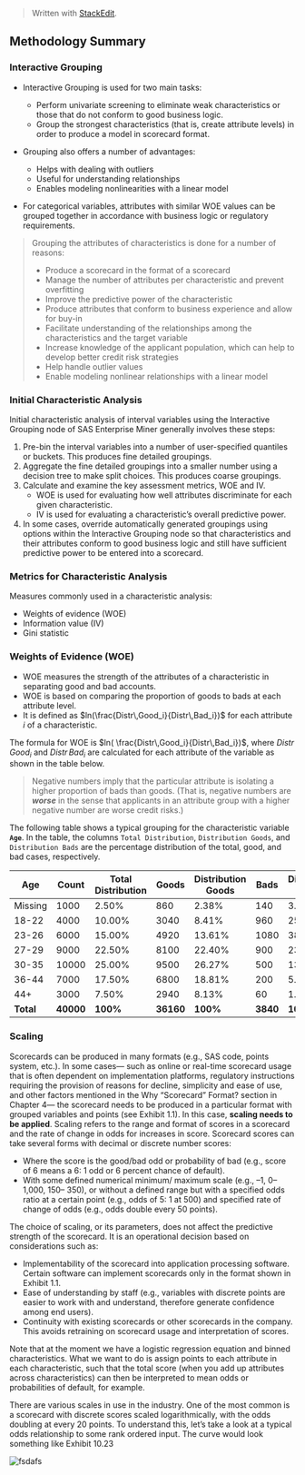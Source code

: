 > Written with [StackEdit](https://stackedit.io/).

## Methodology Summary

### Interactive Grouping

- Interactive Grouping is used for two main tasks:
	- Perform univariate screening to eliminate weak characteristics or those that do not conform to good business logic.
	- Group the strongest characteristics (that is, create attribute levels) in order to produce a model in scorecard format.

- Grouping also offers a number of advantages:
	- Helps with dealing with outliers
	- Useful for understanding relationships
	- Enables modeling nonlinearities with a linear model

- For categorical variables, attributes with similar WOE values can be grouped together in accordance with business logic or regulatory requirements.

> Grouping the attributes of characteristics is done for a number of reasons:
> -  Produce a scorecard in the format of a scorecard
> - Manage the number of attributes per characteristic and prevent overfitting
> - Improve the predictive power of the characteristic
> - Produce attributes that conform to business experience and allow for buy-in
> - Facilitate understanding of the relationships among the characteristics and the target variable
> - Increase knowledge of the applicant population, which  can help to develop better credit risk strategies
> - Help  handle outlier values
>  - Enable modeling nonlinear relationships with a linear model

### Initial Characteristic Analysis
Initial characteristic analysis of interval variables using the Interactive Grouping node of SAS Enterprise Miner
generally involves these steps:
1. Pre-bin the interval variables into a number of user-specified quantiles or buckets. This produces fine
detailed groupings.
2. Aggregate the fine detailed groupings into a smaller number using a decision tree to make split choices. This produces coarse groupings.
3. Calculate and examine the key assessment metrics, WOE and IV.
	- WOE is used for evaluating how well attributes discriminate for each given characteristic.
	- IV is used for evaluating a characteristic’s overall predictive power.
4. In some cases, override automatically generated groupings using options within the Interactive Grouping node so that characteristics and their attributes conform to good business logic and still have sufficient predictive power to be entered into a scorecard.

### Metrics for Characteristic Analysis
Measures commonly used in a characteristic analysis:
- Weights of evidence (WOE)
-  Information value (IV)
-  Gini statistic

### Weights of Evidence (WOE)
- WOE measures the strength of the attributes of a characteristic in separating good and bad accounts.
- WOE is based on comparing the proportion of goods to bads at each attribute level.
- It is defined as $ln(\frac{Distr\,Good_i}{Distr\,Bad_i})$ for each attribute $i$ of a characteristic.

The formula for WOE is  $ln( \frac{Distr\,Good_i}{Distr\,Bad_i})$, where $Distr\,Good_i$ and $Distr\,Bad_i$ are calculated for each attribute of the variable as shown in the table below.

>Negative numbers imply that the particular attribute is isolating a higher proportion of bads than
goods. (That is, negative numbers are ***worse*** in the sense that applicants in an attribute group with
a higher negative number are worse credit risks.)

The following table shows a typical grouping for the characteristic variable **`Age`**. In the table, the columns
`Total Distribution`, `Distribution Goods`, and `Distribution Bads` are the percentage distribution of the total,
good, and bad cases, respectively.

|Age|Count|Total Distribution|Goods|Distribution Goods|Bads  |Distribution Bads|Bad Rate|WOE  |
|--------|------|-----|-------|-------------------|------|------------------|---------|-----|
|Missing|1000|2.50%              |860|2.38%              |140|3.65%             |14.00%   |-0.43|
|18-22|4000|10.00%             |3040|8.41%              |960|25.00%            |24.00%   |-1.09|
|23-26|6000|15.00%             |4920|13.61%             |1080|38.13%            |18.00%   |-0.73|
|27-29|9000|22.50%             |8100|22.40%             |900|23.44%            |10.00%   |-0.05|
|30-35|10000|25.00%             |9500|26.27%             |500|13.02%            |5.00%    |0.70 |
|36-44|7000|17.50%             |6800|18.81%             |200|5.21%             |2.86%    |1.28 |
|44+|3000|7.50%              |2940|8.13%              |60|1.56%             |2.00%    |1.65 |
|**Total**|**40000**|**100%**               |**36160**|**100%**     |**3840**|**100%** |**9.60%**    |

### Scaling

Scorecards can be produced in many formats (e.g., SAS code, points system, etc.). In some cases— such as online or real-time scorecard usage that is often dependent on implementation platforms, regulatory instructions requiring the provision of reasons for decline, simplicity and ease of use, and other factors mentioned in the Why “Scorecard” Format? section in Chapter 4— the scorecard needs to be produced in a particular format with grouped variables and points (see Exhibit 1.1). In this case, **scaling needs to be applied**. Scaling refers to the range and format of scores in a scorecard and the rate of change in odds for increases in score. Scorecard scores can take several forms with decimal or discrete number scores:

- Where the score is the good/bad odd or probability of bad (e.g., score of 6 means a 6: 1 odd or 6 percent chance of default). 
- With some defined numerical minimum/ maximum scale (e.g., –1, 0– 1,000, 150– 350), or without a defined range but with a specified odds ratio at a certain point (e.g., odds of 5: 1 at 500) and specified rate of change of odds (e.g., odds double every 50 points).

The choice of scaling, or its parameters, does not affect the predictive strength of the scorecard. It is an operational decision based on considerations such as:

- Implementability of the scorecard into application processing software. Certain software can implement scorecards only in the format shown in Exhibit 1.1. 
- Ease of understanding by staff (e.g., variables with discrete points are easier to work with and understand, therefore generate confidence among end users). 
- Continuity with existing scorecards or other scorecards in the company. This avoids retraining on scorecard usage and interpretation of scores.

Note that at the moment we have a logistic regression equation and binned characteristics. What we want to do is assign points to each attribute in each characteristic, such that the total score (when you add up attributes across characteristics) can then be interpreted to mean odds or probabilities of default, for example.

There are various scales in use in the industry. One of the most common is a scorecard with discrete scores scaled logarithmically, with the odds doubling at every 20 points. To understand this, let’s take a look at a typical odds relationship to some rank ordered input. The curve would look something like Exhibit 10.23

![fsdafs](https://nbviewer.jupyter.org/github/markeyser/Data-Science-Cookbook/blob/master/Statistical-Analysis/Scorecards/imgs/figure-10.23.png)











<!--stackedit_data:
eyJoaXN0b3J5IjpbLTY1ODE2OTI5MSwtMTQ4MTYwOTc2NywxND
I5OTkxNzQ2LDUzNjk0OTY2MCwtMTI1MjY1NzcyLDEwNjc4Mjg3
NTYsLTIxMjI2ODQ2MTYsLTE2OTE0ODI2MjYsLTI2MTQwMzU2OC
wyMDIxMTgxMTY2XX0=
-->